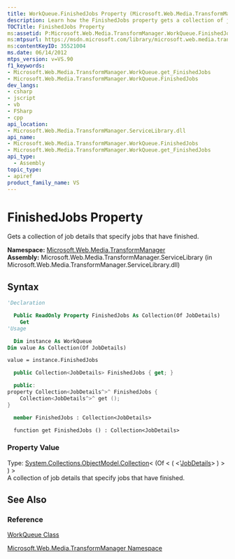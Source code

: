```yaml
---
title: WorkQueue.FinishedJobs Property (Microsoft.Web.Media.TransformManager)
description: Learn how the FinishedJobs property gets a collection of job details that specify jobs that have finished.
TOCTitle: FinishedJobs Property
ms:assetid: P:Microsoft.Web.Media.TransformManager.WorkQueue.FinishedJobs
ms:mtpsurl: https://msdn.microsoft.com/library/microsoft.web.media.transformmanager.workqueue.finishedjobs(v=VS.90)
ms:contentKeyID: 35521004
ms.date: 06/14/2012
mtps_version: v=VS.90
f1_keywords:
- Microsoft.Web.Media.TransformManager.WorkQueue.get_FinishedJobs
- Microsoft.Web.Media.TransformManager.WorkQueue.FinishedJobs
dev_langs:
- csharp
- jscript
- vb
- FSharp
- cpp
api_location:
- Microsoft.Web.Media.TransformManager.ServiceLibrary.dll
api_name:
- Microsoft.Web.Media.TransformManager.WorkQueue.FinishedJobs
- Microsoft.Web.Media.TransformManager.WorkQueue.get_FinishedJobs
api_type:
  - Assembly
topic_type:
- apiref
product_family_name: VS
---
```


# FinishedJobs Property

Gets a collection of job details that specify jobs that have finished.

**Namespace:**  [Microsoft.Web.Media.TransformManager](microsoft-web-media-transformmanager-namespace.md)  
**Assembly:**  Microsoft.Web.Media.TransformManager.ServiceLibrary (in Microsoft.Web.Media.TransformManager.ServiceLibrary.dll)

## Syntax

```vb
'Declaration

  Public ReadOnly Property FinishedJobs As Collection(Of JobDetails)
    Get
'Usage

  Dim instance As WorkQueue
Dim value As Collection(Of JobDetails)

value = instance.FinishedJobs
```

```csharp
  public Collection<JobDetails> FinishedJobs { get; }
```

```cpp
  public:
property Collection<JobDetails^>^ FinishedJobs {
    Collection<JobDetails^>^ get ();
}
```

``` fsharp
  member FinishedJobs : Collection<JobDetails>
```

```jscript
  function get FinishedJobs () : Collection<JobDetails>
```

### Property Value

Type: [System.Collections.ObjectModel.Collection](https://msdn.microsoft.com/library/ms132397)\< (Of \< ( \<'[JobDetails](jobdetails-class-microsoft-web-media-transformmanager.md)\> ) \> ) \>  
A collection of job details that specify jobs that have finished.  

## See Also

### Reference

[WorkQueue Class](workqueue-class-microsoft-web-media-transformmanager.md)

[Microsoft.Web.Media.TransformManager Namespace](microsoft-web-media-transformmanager-namespace.md)
